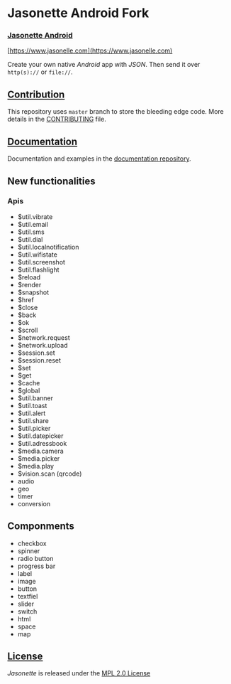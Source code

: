 # Jasonette Android Fork
### [Jasonette Android](https://www.jasonelle.com)

[https://www.jasonelle.com](https://www.jasonelle.com)

Create your own native *Android* app with *JSON*. Then send it over `http(s)://` or `file://`.

## [Contribution](CONTRIBUTING.md)

This repository uses `master` branch to store the bleeding
edge code. More details in the [CONTRIBUTING](CONTRIBUTING.md) file.

## [Documentation](https://jasonelle.com/docs)

Documentation and examples in the [documentation repository](https://github.com/jasonelle/docs).

## New functionalities


### Apis
* $util.vibrate
* $util.email
* $util.sms
* $util.dial
* $util.localnotification
* $util.wifistate
* $util.screenshot
* $util.flashlight
* $reload
* $render
* $snapshot
* $href
* $close
* $back
* $ok
* $scroll
* $network.request
* $network.upload
* $session.set
* $session.reset
* $set
* $get
* $cache
* $global
* $util.banner
* $util.toast
* $util.alert
* $util.share
* $util.picker
* $util.datepicker
* $util.adressbook
* $media.camera
* $media.picker
* $media.play
* $vision.scan (qrcode)
* audio
* geo
* timer
* conversion

## Componments
* checkbox
* spinner
* radio button
* progress bar
* label
* image
* button
* textfiel
* slider
* switch
* html
* space
* map

## [License](LICENSE)

*Jasonette* is released under the [MPL 2.0 License](https://opensource.org/licenses/MPL-2.0)
